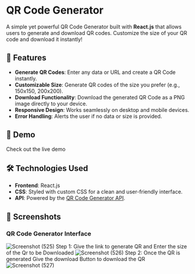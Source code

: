 # QR Code Generator

A simple yet powerful QR Code Generator built with **React.js** that allows users to generate and download QR codes. Customize the size of your QR code and download it instantly!

## 🌟 Features
- **Generate QR Codes**: Enter any data or URL and create a QR Code instantly.
- **Customizable Size**: Generate QR codes of the size you prefer (e.g., 150x150, 200x200).
- **Download Functionality**: Download the generated QR Code as a PNG image directly to your device.
- **Responsive Design**: Works seamlessly on desktop and mobile devices.
- **Error Handling**: Alerts the user if no data or size is provided.

## 🚀 Demo
Check out the live demo 

## 🛠️ Technologies Used
- **Frontend**: React.js
- **CSS**: Styled with custom CSS for a clean and user-friendly interface.
- **API**: Powered by the [QR Code Generator API](https://goqr.me/api/).

## 📸 Screenshots
### QR Code Generator Interface
![Screenshot (525)](https://github.com/user-attachments/assets/f44527a4-cb8f-4e2a-b18d-96107d7c4c37)
Step 1: Give the link to generate QR and Enter the size of the Qr to be Downloaded
![Screenshot (526)](https://github.com/user-attachments/assets/707c0b79-a790-469e-a78e-493f7033832e)
Step 2: Once the QR is generated Give the download Button to download the QR
![Screenshot (527)](https://github.com/user-attachments/assets/72d68dd2-ec82-491a-866d-95c854316ca3)


